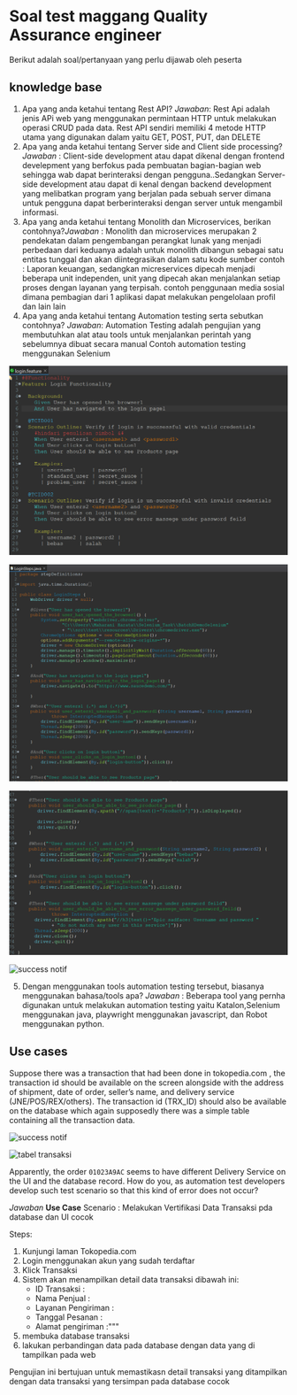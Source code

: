 # Soal test maggang Quality Assurance engineer

Berikut adalah soal/pertanyaan yang perlu dijawab oleh peserta

## knowledge base

1. Apa yang anda ketahui tentang Rest API? *Jawaban*: Rest Api adalah jenis APi web yang menggunakan permintaan HTTP untuk melakukan operasi CRUD pada data. Rest API sendiri memiliki 4 metode HTTP utama yang digunakan dalam yaitu GET, POST, PUT, dan DELETE
2. Apa yang anda ketahui tentang Server side and Client side processing?*Jawaban* : Client-side development atau dapat dikenal dengan frontend develepment yang berfokus pada pembuatan bagian-bagian web sehingga wab dapat berinteraksi dengan pengguna..Sedangkan Server-side development atau dapat di kenal dengan backend development yang melibatkan program yang berjalan pada sebuah server dimana untuk pengguna dapat berberinteraksi dengan server untuk mengambil informasi.
3. Apa yang anda ketahui tentang Monolith dan Microservices, berikan contohnya?*Jawaban* : Monolith dan microservices merupakan 2 pendekatan dalam pengembangan perangkat lunak yang menjadi perbedaan dari keduanya adalah untuk monolith dibangun sebagai satu entitas tunggal dan akan diintegrasikan dalam satu kode sumber contoh : Laporan keuangan, sedangkan micreservices dipecah menjadi beberapa unit independen, unit yang dipecah akan menjalankan setiap proses dengan layanan yang terpisah. contoh penggunaan media sosial dimana pembagian dari 1 aplikasi dapat melakukan pengelolaan profil dan lain lain
4. Apa yang anda ketahui tentang Automation testing serta sebutkan contohnya? *Jawaban*: Automation Testing adalah pengujian yang membutuhkan alat atau tools untuk menjalankan perintah yang sebelumnya dibuat secara manual
Contoh automation testing menggunakan Selenium 

![success notif](imgs/login.feature.png) 

![success notif](imgs/LoginStep.java.png)

![success notif](imgs/LoginStep2.java.png)

![success notif](imgs/TestRunner.java.java.png)

5. Dengan menggunakan tools automation testing tersebut, biasanya menggunakan bahasa/tools apa? *Jawaban* : Beberapa tool yang pernha digunakan untuk melakukan automation testing yaitu Katalon,Selenium menggunakan java, playwright menggunakan javascript, dan Robot menggunakan python.

## Use cases

Suppose there was a transaction that had been done in tokopedia.com , the transaction
id should be available on the screen alongside with the address of shipment, date of
order, seller’s name, and delivery service (JNE/POS/REX/others). 
The transaction id (TRX_ID) should also be available on the database which again supposedly there was a simple table containing all the transaction data.

![success notif](imgs/trx-notif.png)

![tabel transaksi](imgs/table-trx.png)

Apparently, the order `01023A9AC` seems to have different Delivery Service on the UI and the
database record. How do you, as automation test developers develop such test scenario so that
this kind of error does not occur?

*Jawaban*
**Use Case**
Scenario : Melakukan Vertifikasi Data Transaksi pda database dan UI cocok							
							
Steps:							
1. Kunjungi laman Tokopedia.com							
2. Login menggunakan akun yang sudah terdaftar							
3. Klick Transaksi 							
4. Sistem akan menampilkan detail data transaksi dibawah ini:
    - ID Transaksi :
    - Nama Penjual :
    - Layanan Pengiriman : 
    - Tanggal Pesanan :
    - Alamat pengiriman :"""							
5. membuka database transaksi							
6. lakukan perbandingan data pada database dengan data yang di tampilkan pada web							

Pengujian ini bertujuan untuk memastikasn detail transaksi yang ditampilkan dengan data transaksi yang tersimpan pada database cocok 							